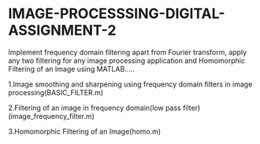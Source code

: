 # IMAGE-PROCESSSING-DIGITAL-ASSIGNMENT-2
Implement frequency domain filtering apart from Fourier transform, apply any two filtering for any image processing application and Homomorphic Filtering of an Image using MATLAB…..


1.Image smoothing and sharpening using frequency domain filters in image processing(BASIC_FILTER.m)


2.Filtering of an image in frequency domain(low pass filter)(image_frequency_filter.m)


3.Homomorphic Filtering of an Image(homo.m)

